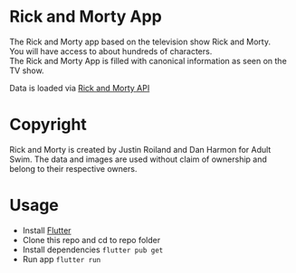 # Rick and Morty App

The Rick and Morty app based on the television show Rick and Morty.  
You will have access to about hundreds of characters.  
The Rick and Morty App is filled with canonical information as seen on the TV show.  

Data is loaded via [Rick and Morty API](https://rickandmortyapi.com/)

# Copyright

Rick and Morty is created by Justin Roiland and Dan Harmon for Adult Swim.
The data and images are used without claim of ownership and belong to their respective owners.

# Usage

- Install [Flutter](https://flutter.dev/docs/get-started/install)
- Clone this repo and cd to repo folder
- Install dependencies `flutter pub get`
- Run app `flutter run`
